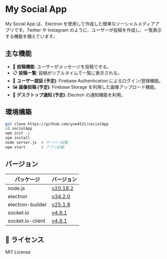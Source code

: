 # My Social App

My Social App は、Electron を使用して作成した簡単なソーシャルメディアアプリです。Twitter や Instagram のように、ユーザーが投稿を作成し、一覧表示する機能を備えています。

## 主な機能

- 📝 **投稿機能**: ユーザーがメッセージを投稿できる。
- 📋 **投稿一覧**: 投稿がリアルタイムで一覧に表示される。
- 🔐 **ユーザー認証 (予定)**: Firebase Authentication によるログイン/登録機能。
- 🖼️ **画像投稿 (予定)**: Firebase Storage を利用した画像アップロード機能。
- 🔔 **デスクトップ通知 (予定)**: Electron の通知機能を利用。

## 環境構築

```bash
git clone https://github.com/yue4521/socialApp
cd socialApp
npm init -y
npm install
node server.js  # サーバー起動
npm start       # アプリ起動
```

## バージョン

| パッケージ | バージョン |
| ---- | ---- |
| node.js | [v20.18.2](https://nodejs.org/ja/blog/release/v20.18.2) |
| electron | [v34.2.0](https://releases.electronjs.org/release/v34.2.0) | 
| electron-builder | [v25.1.8](https://www.npmjs.com/package/electron-builder) |
| socket.io | [v4.8.1](https://socket.io/docs/v4/changelog/4.8.1) | 
| socket.io-client | [v4.8.1](https://socket.io/docs/v4/changelog/4.8.1) | 

## 📜 ライセンス

MIT License
